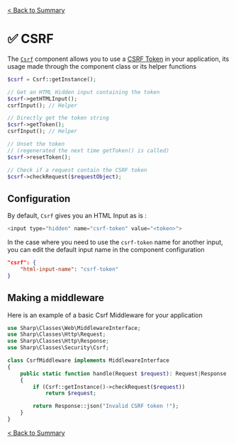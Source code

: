 [< Back to Summary](../README.md)

# ✅ CSRF

The [`Csrf`](../../Classes/Security/Csrf.php) component allows you to use a [CSRF Token](https://owasp.org/www-community/attacks/csrf) in your application, its usage made through the component class or its helper functions

```php
$csrf = Csrf::getInstance();

// Get an HTML Hidden input containing the token
$csrf->getHTMLInput();
csrfInput(); // Helper

// Directly get the token string
$csrf->getToken();
csrfInput(); // Helper

// Unset the token
// (regenerated the next time getToken() is called)
$csrf->resetToken();

// Check if a request contain the CSRF token
$csrf->checkRequest($requestObject);
```

## Configuration

By default, `Csrf` gives you an HTML Input as is :

```php
<input type="hidden" name="csrf-token" value="<token>">
```

In the case where you need to use the `csrf-token` name for another input, you can edit the default input name in the component configuration


```json
"csrf": {
    "html-input-name": "csrf-token"
}
```

## Making a middleware

Here is an example of a basic Csrf Middleware for your application

```php
use Sharp\Classes\Web\MiddlewareInterface;
use Sharp\Classes\Http\Request;
use Sharp\Classes\Http\Response;
use Sharp\Classes\Security\Csrf;

class CsrfMiddleware implements MiddlewareInterface
{
    public static function handle(Request $request): Request|Response
    {
        if (Csrf::getInstance()->checkRequest($request))
            return $request;

        return Response::json("Invalid CSRF token !");
    }
}

```

[< Back to Summary](../README.md)
